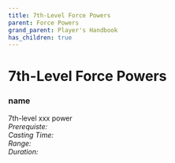 ```yaml
---
title: 7th-Level Force Powers
parent: Force Powers
grand_parent: Player's Handbook
has_children: true
---
```

# 7th-Level Force Powers

### name	
7th-level xxx power
<br>*Prerequiste:* 
<br>*Casting Time:* 
<br>*Range:* 
<br>*Duration:* 
